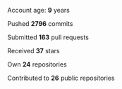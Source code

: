 Account age: **9** years

Pushed **2796** commits

Submitted **163** pull requests

Received **37** stars

Own **24** repositories

Contributed to **26** public repositories
